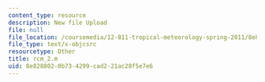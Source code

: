 ```yaml
---
content_type: resource
description: New file Upload
file: null
file_location: /coursemedia/12-811-tropical-meteorology-spring-2011/8e8288020b734299cad221ac28f5e7e6_rcm_2.m
file_type: text/x-objcsrc
resourcetype: Other
title: rcm_2.m
uid: 8e828802-0b73-4299-cad2-21ac28f5e7e6
---
```

